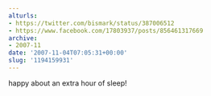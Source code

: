 ```yaml
---
alturls:
- https://twitter.com/bismark/status/387006512
- https://www.facebook.com/17803937/posts/856461317669
archive:
- 2007-11
date: '2007-11-04T07:05:31+00:00'
slug: '1194159931'
---
```


happy about an extra hour of sleep!

